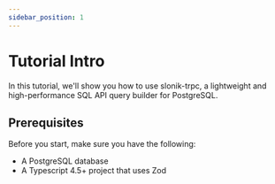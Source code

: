 ```yaml
---
sidebar_position: 1
---
```


# Tutorial Intro

In this tutorial, we'll show you how to use slonik-trpc, a lightweight and high-performance SQL API query builder for PostgreSQL.

## Prerequisites

Before you start, make sure you have the following:

- A PostgreSQL database
- A Typescript 4.5+ project that uses Zod

